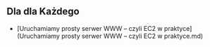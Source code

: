 ## Dla dla Każdego
- [Uruchamiamy prosty serwer WWW – czyli EC2 w praktyce](Uruchamiamy prosty serwer WWW – czyli EC2 w praktyce.md)
